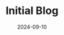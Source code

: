 ---
draft: False
title: Initial Blog
description: My initial My Blog where I write about a plethora of topics. This blog was built utilizing Docusaurus, a modern static site generator, and is hosted on GitHub Pages.
date: 2024-09-10
url: https://blog.brycemcwhirter.com
tags: [docusaurus]
---